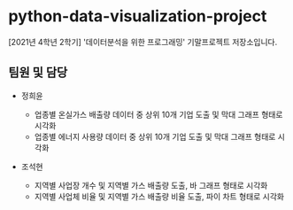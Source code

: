 # python-data-visualization-project
[2021년 4학년 2학기] '데이터분석을 위한 프로그래밍' 기말프로젝트 저장소입니다.

## 팀원 및 담당
- 정희윤
  - 업종별 온실가스 배출량 데이터 중 상위 10개 기업 도출 및 막대 그래프 형태로 시각화
  - 업종별 에너지 사용량 데이터 중 상위 10개 기업 도출 및 막대 그래프 형태로 시각화

- 조석현
  - 지역별 사업장 개수 및 지역별 가스 배출량 도출, 바 그래프 형태로 시각화
  - 지역별 사업체 비율 및 지역별 가스 배출량 비율 도출, 파이 차트 형태로 시각화
